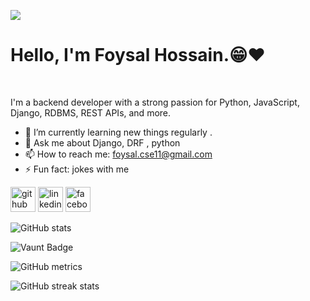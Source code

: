 ![](https://i.ibb.co.com/2t1BN7Y/cover.png)

<h1>  <b>  Hello, I'm Foysal Hossain.😁❤️ </b>  </h1>  <br>

I'm a backend developer with a strong passion for Python, JavaScript, Django, RDBMS, REST APIs, and more.

- 🌱 I’m currently learning new things regularly . 
- 💬 Ask me about Django, DRF , python  
- 📫 How to reach me: foysal.cse11@gmail.com 
- ⚡ Fun fact: jokes with me 




[<img src='https://cdn.jsdelivr.net/npm/simple-icons@3.0.1/icons/github.svg' alt='github' height='40'>](https://github.com/foysal777)  [<img src='https://cdn.jsdelivr.net/npm/simple-icons@3.0.1/icons/linkedin.svg' alt='linkedin' height='40'>](https://www.linkedin.com/in/https://www.linkedin.com/in/foysalhossain707//)  [<img src='https://cdn.jsdelivr.net/npm/simple-icons@3.0.1/icons/facebook.svg' alt='facebook' height='40'>](https://www.facebook.com/https://www.facebook.com/profile.php?id=100037662442075)  

![GitHub stats](https://github-readme-stats.vercel.app/api?username=foysal777&show_icons=true)  

![Vaunt Badge](https://api.vaunt.dev/v1/github/entities/foysal777/contributions?format=svg&private=false)  

![GitHub metrics](https://metrics.lecoq.io/foysal777)  

![GitHub streak stats](https://streak-stats.demolab.com/?user=foysal777)  





